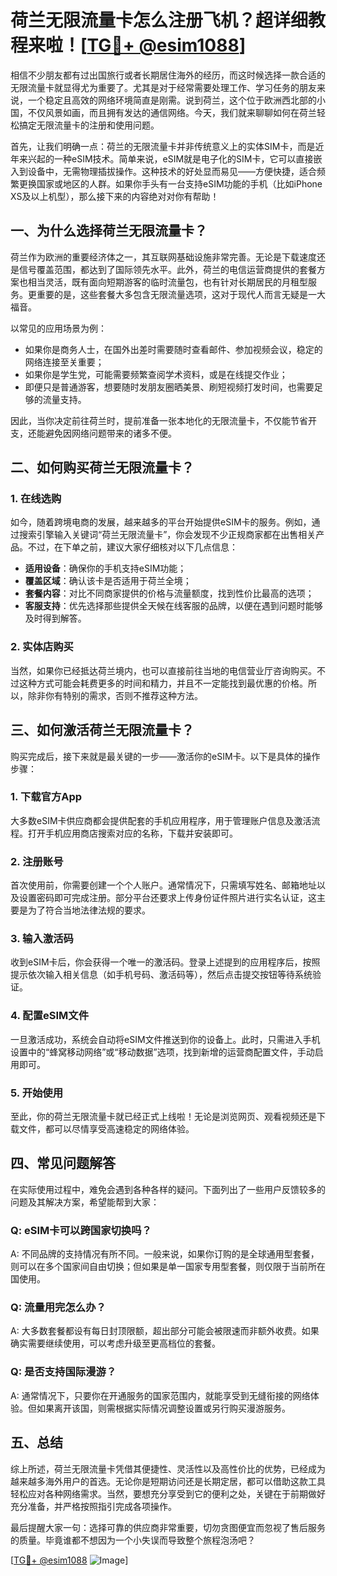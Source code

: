 # 荷兰无限流量卡怎么注册飞机？超详细教程来啦！[[TG💪+ @esim1088](https://t.me/s/esim1088)]

相信不少朋友都有过出国旅行或者长期居住海外的经历，而这时候选择一款合适的无限流量卡就显得尤为重要了。尤其是对于经常需要处理工作、学习任务的朋友来说，一个稳定且高效的网络环境简直是刚需。说到荷兰，这个位于欧洲西北部的小国，不仅风景如画，而且拥有发达的通信网络。今天，我们就来聊聊如何在荷兰轻松搞定无限流量卡的注册和使用问题。

首先，让我们明确一点：荷兰的无限流量卡并非传统意义上的实体SIM卡，而是近年来兴起的一种eSIM技术。简单来说，eSIM就是电子化的SIM卡，它可以直接嵌入到设备中，无需物理插拔操作。这种技术的好处显而易见——方便快捷，适合频繁更换国家或地区的人群。如果你手头有一台支持eSIM功能的手机（比如iPhone XS及以上机型），那么接下来的内容绝对对你有帮助！

## 一、为什么选择荷兰无限流量卡？

荷兰作为欧洲的重要经济体之一，其互联网基础设施非常完善。无论是下载速度还是信号覆盖范围，都达到了国际领先水平。此外，荷兰的电信运营商提供的套餐方案也相当灵活，既有面向短期游客的临时流量包，也有针对长期居民的月租型服务。更重要的是，这些套餐大多包含无限流量选项，这对于现代人而言无疑是一大福音。

以常见的应用场景为例：
- 如果你是商务人士，在国外出差时需要随时查看邮件、参加视频会议，稳定的网络连接至关重要；
- 如果你是学生党，可能需要频繁查阅学术资料，或是在线提交作业；
- 即便只是普通游客，想要随时发朋友圈晒美景、刷短视频打发时间，也需要足够的流量支持。

因此，当你决定前往荷兰时，提前准备一张本地化的无限流量卡，不仅能节省开支，还能避免因网络问题带来的诸多不便。

## 二、如何购买荷兰无限流量卡？

### 1. 在线选购
如今，随着跨境电商的发展，越来越多的平台开始提供eSIM卡的服务。例如，通过搜索引擎输入关键词“荷兰无限流量卡”，你会发现不少正规商家都在出售相关产品。不过，在下单之前，建议大家仔细核对以下几点信息：

- **适用设备**：确保你的手机支持eSIM功能；
- **覆盖区域**：确认该卡是否适用于荷兰全境；
- **套餐内容**：对比不同商家提供的价格与流量额度，找到性价比最高的选项；
- **客服支持**：优先选择那些提供全天候在线客服的品牌，以便在遇到问题时能够及时得到解答。

### 2. 实体店购买
当然，如果你已经抵达荷兰境内，也可以直接前往当地的电信营业厅咨询购买。不过这种方式可能会耗费更多的时间和精力，并且不一定能找到最优惠的价格。所以，除非你有特别的需求，否则不推荐这种方法。

## 三、如何激活荷兰无限流量卡？

购买完成后，接下来就是最关键的一步——激活你的eSIM卡。以下是具体的操作步骤：

### 1. 下载官方App
大多数eSIM卡供应商都会提供配套的手机应用程序，用于管理账户信息及激活流程。打开手机应用商店搜索对应的名称，下载并安装即可。

### 2. 注册账号
首次使用前，你需要创建一个个人账户。通常情况下，只需填写姓名、邮箱地址以及设置密码即可完成注册。部分平台还要求上传身份证件照片进行实名认证，这主要是为了符合当地法律法规的要求。

### 3. 输入激活码
收到eSIM卡后，你会获得一个唯一的激活码。登录上述提到的应用程序后，按照提示依次输入相关信息（如手机号码、激活码等），然后点击提交按钮等待系统验证。

### 4. 配置eSIM文件
一旦激活成功，系统会自动将eSIM文件推送到你的设备上。此时，只需进入手机设置中的“蜂窝移动网络”或“移动数据”选项，找到新增的运营商配置文件，手动启用即可。

### 5. 开始使用
至此，你的荷兰无限流量卡就已经正式上线啦！无论是浏览网页、观看视频还是下载文件，都可以尽情享受高速稳定的网络体验。

## 四、常见问题解答

在实际使用过程中，难免会遇到各种各样的疑问。下面列出了一些用户反馈较多的问题及其解决方案，希望能帮到大家：

### Q: eSIM卡可以跨国家切换吗？
A: 不同品牌的支持情况有所不同。一般来说，如果你订购的是全球通用型套餐，则可以在多个国家间自由切换；但如果是单一国家专用型套餐，则仅限于当前所在国使用。

### Q: 流量用完怎么办？
A: 大多数套餐都设有每日封顶限额，超出部分可能会被限速而非额外收费。如果确实需要继续使用，可以考虑升级至更高档位的套餐。

### Q: 是否支持国际漫游？
A: 通常情况下，只要你在开通服务的国家范围内，就能享受到无缝衔接的网络体验。但如果离开该国，则需根据实际情况调整设置或另行购买漫游服务。

## 五、总结

综上所述，荷兰无限流量卡凭借其便捷性、灵活性以及高性价比的优势，已经成为越来越多海外用户的首选。无论你是短期访问还是长期定居，都可以借助这款工具轻松应对各种网络需求。当然，要想充分享受到它的便利之处，关键在于前期做好充分准备，并严格按照指引完成各项操作。

最后提醒大家一句：选择可靠的供应商非常重要，切勿贪图便宜而忽视了售后服务的质量。毕竟谁都不想因为一个小失误而导致整个旅程泡汤吧？

[[TG💪+ @esim1088](https://t.me/s/esim1088) ![Image](https://i.postimg.cc/4NQfJmqS/Snipaste-2025-05-13-00-14-12.png)]